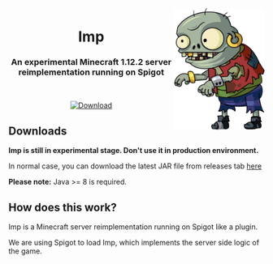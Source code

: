 <img src="logo.png" height="240" alt="Imp" align="right">

<div align="center">
  <h1>Imp</h1>
  <h3>An experimental Minecraft 1.12.2 server reimplementation running on Spigot</h3>
  <br>

[![Download](https://img.shields.io/github/downloads/HaHaWTH/Imp/total?&style=for-the-badge&logoColor=ffffff)](https://github.com/HaHaWTH/Imp/releases/latest)
</div>

## Downloads

**Imp is still in experimental stage. Don't use it in production environment.**

In normal case, you can download the latest JAR file from releases tab [here](https://github.com/HaHaWTH/Polpot/releases)

**Please note:** Java >= 8 is required.

## How does this work?

Imp is a Minecraft server reimplementation running on Spigot like a plugin.

We are using Spigot to load Imp, which implements the server side logic of the game.
